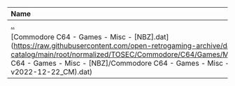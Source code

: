 |Name|Size|
|:---|---:|
|[..](../index.html)|DIR|
|[Commodore C64 - Games - Misc - [NBZ].dat](https://raw.githubusercontent.com/open-retrogaming-archive/dat-catalog/main/root/normalized/TOSEC/Commodore/C64/Games/Misc/[NBZ]/Commodore C64 - Games - Misc - [NBZ]/Commodore C64 - Games - Misc - [NBZ] (TOSEC-v2022-12-22_CM).dat)|9696|
